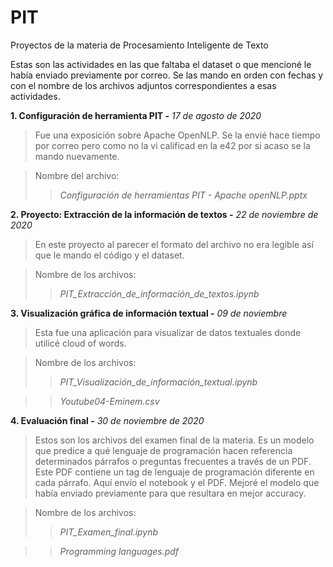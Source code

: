 # PIT
Proyectos de la materia de Procesamiento Inteligente de Texto

Estas son las actividades en las que faltaba el dataset o que mencioné le había enviado previamente por correo. Se las mando en orden con fechas y con el nombre de los archivos adjuntos correspondientes a esas actividades.



**1. Configuración de herramienta PIT -** *17 de agosto de 2020*
 >Fue una exposición sobre Apache OpenNLP. Se la envié hace tiempo por correo pero como no la vi calificad en la e42 por si acaso se la mando nuevamente.
 
 >Nombre del archivo:
 >>*Configuración de herramientas PIT - Apache openNLP.pptx*


**2.  Proyecto: Extracción de la información de textos -** *22 de noviembre de 2020*
>En este proyecto al parecer el formato del archivo no era legible así que le mando el código y el dataset.

>Nombre de los archivos:
>>*PIT_Extracción_de_información_de_textos.ipynb*


**3. Visualización gráfica de información textual -** *09 de noviembre*
>Esta fue una aplicación para visualizar de datos textuales donde utilicé cloud of words.

>Nombre de los archivos:
>>*PIT_Visualización_de_información_textual.ipynb*

>>*Youtube04-Eminem.csv*

**4. Evaluación final -** *30 de noviembre de 2020*
>Estos son los archivos del examen final de la materia. Es un modelo que predice a qué lenguaje de programación hacen referencia determinados párrafos o preguntas frecuentes a través de un PDF. Este PDF contiene un tag de lenguaje de programación diferente en cada párrafo. Aquí envío el notebook y el PDF. Mejoré el modelo que había enviado previamente para que resultara en mejor accuracy.

>Nombre de los archivos:
>>*PIT_Examen_final.ipynb*

>>*Programming languages.pdf*
